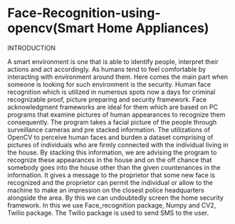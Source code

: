# Face-Recognition-using-opencv(Smart Home Appliances)

INTRODUCTION

A smart environment is one that is able to identify people, interpret their actions and act accordingly. 
As humans tend to feel comfortable by interacting with environment around them. Here comes the main part when someone is looking for such environment is the security.
Human face recognition which is utilized in numerous spots now a days for criminal recognizable proof, picture preparing and security framework.
Face acknowledgment frameworks are ideal for them which are based on PC programs that examine pictures of human appearances to recognize them consequently. 
The program takes a facial picture of the people through surveillance cameras and pre stacked information. 
The utilizations of OpenCV to perceive human faces and burden a dataset comprising of pictures of individuals who are firmly connected with the individual living in the house. 
By stacking this information, we are advising the program to recognize these appearances in the house and on the off chance that somebody goes into the house other than the given countenances in the information.
It gives a message to the proprietor that some new face is recognized and the proprietor can permit the individual or allow to the machine to make an impression on the closest police headquarters alongside the area. 
By this we can undoubtedly screen the home security framework. In this we use Face_recognition package, Numpy and CV2, Twilio package. The Twilio package is used to send SMS to the user.

